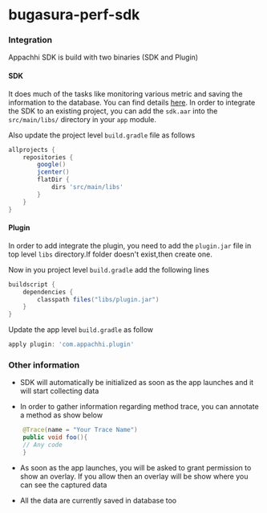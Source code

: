 # bugasura-perf-sdk

### Integration

Appachhi SDK is build with two binaries (SDK and Plugin)

#### SDK
It does much of the tasks like monitoring various metric and saving the information to the database. You can find details [here](https://github.com/appachhi/android-sdk).
In order to integrate the SDK to an existing project, you can add the `sdk.aar` into the `src/main/libs/` directory in your `app` module. 

Also update the project level `build.gradle` file  as follows

```gradle
allprojects {
    repositories {
        google()
        jcenter()
        flatDir {
            dirs 'src/main/libs'
        }
    }
}
```

#### Plugin
In order to add  integrate the plugin, you need to add the `plugin.jar` file in top level `libs` directory.If folder doesn't exist,then create one.

Now in you project level `build.gradle` add the following lines

```gradle
buildscript {
    dependencies {
        classpath files("libs/plugin.jar")
    }
}
```
Update the app level `build.gradle` as follow

```gradle
apply plugin: 'com.appachhi.plugin'
```

### Other information

- SDK will automatically be initialized as soon as the app launches and it will start collecting data

- In order to gather information regarding method trace, you can annotate a method as show below
```java
    @Trace(name = "Your Trace Name")
    public void foo(){
    // Any code
    }
```
- As soon as the app launches, you will be asked to grant permission to show an overlay. If you allow then an overlay will be show where you can see the captured data

- All the data are currently saved in database too 
